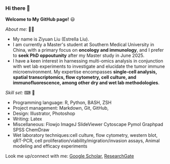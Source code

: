 ### Hi there 👋

<!--
**EthanYang993/EthanYang993** is a ✨ _special_ ✨ repository because its `README.md` (this file) appears on your GitHub profile.

Here are some ideas to get you started:

- 🔭 I’m currently working on ...
- 🌱 I’m currently learning ...
- 👯 I’m looking to collaborate on ...
- 🤔 I’m looking for help with ...
- 💬 Ask me about ...
- 📫 How to reach me: ...
- 😄 Pronouns: ...
- ⚡ Fun fact: ...
-->

**Welcome to My GitHub page!** 😃

*About me:* 🙋‍♂️

* My name is Ziyuan Liu (Estrella Liu).
* I am currently a Master's student at Southern Medical University in China, with a primary focus on **oncology and immunology**, and I prefer to **seek PhD oppoutunity** after my Master study in June 2025.
* I have a keen interest in harnessing multi-omics analysis in conjunction with wet lab experiments to investigate and elucidate the tumor immune microenvironment. My expertise encompasses **single-cell analysis, spatial transcriptomics, flow cytometry, cell culture, and immunofluorescence, among other dry and wet lab methodologies**.
  
*Skill set:* ⌨ 🔬

* Programming language: R, Python, BASH, ZSH
* Project management: Markdown, Git, GitHub, 
* Design: Illustrator, Photoshop
* Writing: Latex
* Miscellaneous: Flowjo ImageJ SlideViewer Cytoscape Pymol Graphpad SPSS ChemDraw
* Wet laboratory techniques:cell culture, flow cytometry, western blot, qRT-PCR, cell proliferation/viability/migration/invasion assays, Animal modeling and efficacy experiments

Look me up/connect with me: 
[Google Scholar](https://scholar.google.co.uk/citations?hl=zh-CN&user=tn9OFmcAAAAJ),
[ResearchGate](https://www.researchgate.net/profile/Ziyuan-Liu-17)
